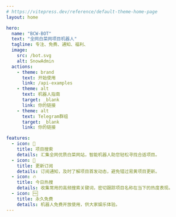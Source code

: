 ```yaml
---
# https://vitepress.dev/reference/default-theme-home-page
layout: home

hero:
  name: "BCW-BOT"
  text: "全网白菜网项目机器人"
  tagline: 专注、免费、通知、福利、
  image:
    src: /bot.svg
    alt: SnowAdmin
  actions:
    - theme: brand
      text: 开始使用
      link: /api-examples
    - theme: alt
      text: 机器人指南
      target: _blank
      link: 你的链接
    - theme: alt
      text: Telegram群组
      target: _blank
      link: 你的链接

features:
  - icon: 🔎
    title: 项目搜索
    details: 汇集全网优质白菜网站，智能机器人助您轻松寻找合适项目。
  - icon: 🔔
    title: 更新订阅
    details: 订阅通知，及时了解项目首发动态，避免错过易黄项目更新。
  - icon: 🔥
    title: 今日热搜
    details: 收集常用的高频搜索关键词，密切跟踪项目名称在当下的热度表现。
  - icon: 🆓
    title: 永久免费
    details: 机器人免费开放使用，供大家娱乐体验。
---
```

